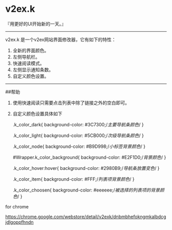 v2ex.k
========

『用更好的UI开始新的一天。』


---------

v2ex.k 是一个v2ex网站界面修改器，它有如下的特性：

1. 全新的界面颜色。
2. 左侧导航栏。
3. 快速阅读模式。
4. 左侧显示通知条数。
5. 自定义颜色设置。

----------
##帮助

1. 使用快速阅读只需要点击列表中除了链接之外的空白即可。
2. 自定义颜色设置具体如下


    .k_color_dark{
        background-color: #3C7300;/*主要导航条颜色*/
    }
    
    .k_color_light{
        background-color: #5CB000;/*次级导航条颜色*/
    }
   
    .k_color_node{
        background-color: #B9D998;/*小标签背景颜色*/
    }
    
    #Wrapper.k_color_background{
        background-color: #E2F1D0;/*背景颜色*/
    }
    
    .k_color_hover:hover{
        background-color: #2980B9;/*导航条放置变色*/
    }
    
    .k_color_item{
        background-color: #FFF;/*列表项背景颜色*/
    }
    
    .k_color_choosen{
        background-color: #eeeeee;/*被选择的列表项的背景颜色*/
    }

for chrome

https://chrome.google.com/webstore/detail/v2exk/dnbmbhefokngmkalbdcgjdlgoppfhndn
